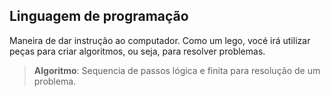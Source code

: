 ## Linguagem de programação

Maneira de dar instrução ao computador.
Como um lego, vocé irá utilizar peças para criar algoritmos, ou seja, para resolver problemas.

> **Algoritmo**: Sequencia de passos lógica e finita para resolução de um problema.
